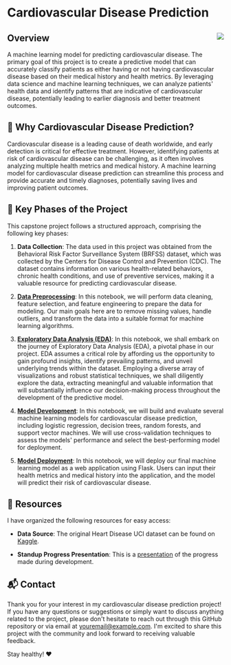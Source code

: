 # Cardiovascular Disease Prediction

## Overview <img align="right" src="heart.png">
A machine learning model for predicting cardiovascular disease. The primary goal of this project is to create a predictive model that can accurately classify patients as either having or not having cardiovascular disease based on their medical history and health metrics. By leveraging data science and machine learning techniques, we can analyze patients' health data and identify patterns that are indicative of cardiovascular disease, potentially leading to earlier diagnosis and better treatment outcomes.

## 💭 Why Cardiovascular Disease Prediction?
Cardiovascular disease is a leading cause of death worldwide, and early detection is critical for effective treatment. However, identifying patients at risk of cardiovascular disease can be challenging, as it often involves analyzing multiple health metrics and medical history. A machine learning model for cardiovascular disease prediction can streamline this process and provide accurate and timely diagnoses, potentially saving lives and improving patient outcomes.

## 🚀 Key Phases of the Project
This capstone project follows a structured approach, comprising the following key phases:

1. **Data Collection**: The data used in this project was obtained from the Behavioral Risk Factor Surveillance System (BRFSS) dataset, which was collected by the Centers for Disease Control and Prevention (CDC). The dataset contains information on various health-related behaviors, chronic health conditions, and use of preventive services, making it a valuable resource for predicting cardiovascular disease.

2. **[Data Preprocessing](https://github.com/yourusername/BrainStation_Capstone/blob/main/notebooks/data_preprocessing.ipynb)**: In this notebook, we will perform data cleaning, feature selection, and feature engineering to prepare the data for modeling. Our main goals here are to remove missing values, handle outliers, and transform the data into a suitable format for machine learning algorithms.

3. **[Exploratory Data Analysis (EDA)](https://github.com/yourusername/BrainStation_Capstone/blob/main/notebooks/eda.ipynb)**: In this notebook, we shall embark on the journey of Exploratory Data Analysis (EDA), a pivotal phase in our project. EDA assumes a critical role by affording us the opportunity to gain profound insights, identify prevailing patterns, and unveil underlying trends within the dataset. Employing a diverse array of visualizations and robust statistical techniques, we shall diligently explore the data, extracting meaningful and valuable information that will substantially influence our decision-making process throughout the development of the predictive model.

4. **[Model Development](https://github.com/yourusername/BrainStation_Capstone/blob/main/notebooks/model_development.ipynb)**: In this notebook, we will build and evaluate several machine learning models for cardiovascular disease prediction, including logistic regression, decision trees, random forests, and support vector machines. We will use cross-validation techniques to assess the models' performance and select the best-performing model for deployment.

5. **[Model Deployment](https://github.com/yourusername/BrainStation_Capstone/blob/main/notebooks/model_deployment.ipynb)**: In this notebook, we will deploy our final machine learning model as a web application using Flask. Users can input their health metrics and medical history into the application, and the model will predict their risk of cardiovascular disease.

## 📑 Resources
I have organized the following resources for easy access:

- **Data Source**: The original Heart Disease UCI dataset can be found on [Kaggle](https://www.kaggle.com/ronitf/heart-disease-uci).

- **Standup Progress Presentation**: This is a [presentation](https://github.com/yourusername/BrainStation_Capstone/blob/main/reports/progress_presentation.pdf) of the progress made during development.

## 📬 Contact
Thank you for your interest in my cardiovascular disease prediction project! If you have any questions or suggestions or simply want to discuss anything related to the project, please don't hesitate to reach out through this GitHub repository or via email at [youremail@example.com](mailto:youremail@example.com). I'm excited to share this project with the community and look forward to receiving valuable feedback.

Stay healthy! ❤️
